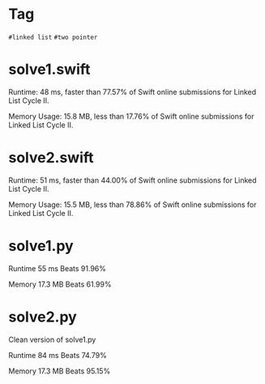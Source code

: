 # Tag

`#linked list` `#two pointer`

# solve1.swift

Runtime: 48 ms, faster than 77.57% of Swift online submissions for Linked List Cycle II.

Memory Usage: 15.8 MB, less than 17.76% of Swift online submissions for Linked List Cycle II.

# solve2.swift

Runtime: 51 ms, faster than 44.00% of Swift online submissions for Linked List Cycle II.

Memory Usage: 15.5 MB, less than 78.86% of Swift online submissions for Linked List Cycle II.

# solve1.py

Runtime 55 ms Beats 91.96%

Memory 17.3 MB Beats 61.99%

# solve2.py

Clean version of solve1.py

Runtime 84 ms Beats 74.79%

Memory 17.3 MB Beats 95.15%
